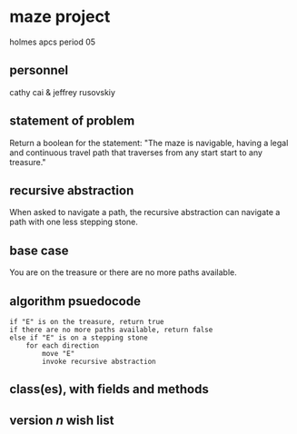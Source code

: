 # maze project
holmes apcs period 05

## personnel

cathy cai & jeffrey rusovskiy

## statement of problem

Return a boolean for the statement: "The maze is navigable, having a legal and continuous travel path that traverses from any start start to any treasure."

## recursive abstraction

When asked to navigate a path, the recursive abstraction can navigate a path with one less stepping stone.

## base case

You are on the treasure or there are no more paths available.

## algorithm psuedocode

    if "E" is on the treasure, return true
    if there are no more paths available, return false
    else if "E" is on a stepping stone
        for each direction
            move "E"
            invoke recursive abstraction

## class(es), with fields and methods


## version *n* wish list

